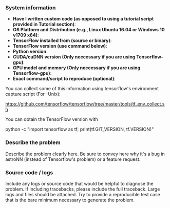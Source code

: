### System information
- **Have I written custom code (as opposed to using a tutorial script provided in Tutorial section)**:
- **OS Platform and Distribution (e.g., Linux Ubuntu 16.04 or Windows 10 v1709 x64)**:
- **TensorFlow installed from (source or binary)**:
- **TensorFlow version (use command below)**:
- **Python version**: 
- **CUDA/cuDNN version (Only neccessary if you are using Tensorflow-gpu)**:
- **GPU model and memory (Only neccessary if you are using Tensorflow-gpu)**:
- **Exact command/script to reproduce (optional)**:

You can collect some of this information using tensorflow's environment capture script (For -Unix):

https://github.com/tensorflow/tensorflow/tree/master/tools/tf_env_collect.sh

You can obtain the TensorFlow version with

python -c "import tensorflow as tf; print(tf.GIT_VERSION, tf.VERSION)"

### Describe the problem
Describe the problem clearly here. Be sure to convey here why it's a bug in astroNN (instead of Tensorflow's problem) or a feature request.

### Source code / logs
Include any logs or source code that would be helpful to diagnose the problem. If including tracebacks, please include the full traceback. Large logs and files should be attached. Try to provide a reproducible test case that is the bare minimum necessary to generate the problem.
